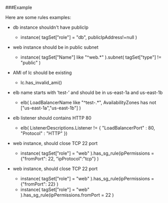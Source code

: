 ###Example

Here are some rules examples:

- db instance shouldn't have publicIp
	- instance( tagSet["role"] = "db", publicIpAddress!=null )

- web instance should be in public subnet
	- instance( tagSet["Name"] like "^web.*" ).subnet( tagSet["type"] != "public" )

- AMI of lc should be existing
	- lc.has_invalid_ami()

- elb name starts with ‘test-’ and should be in us-east-1a and us-east-1b
	- elb(
        LoadBalancerName like "^test-.*",
        AvailabilityZones has not ["us-east-1a","us-east-1b"]
    )

- elb listener should contains HTTP 80
	- elb( ListenerDescriptions.Listener != { "LoadBalancerPort" : 80, "Protocol" : "HTTP" })

- web instance, should close TCP 22 port
	- instance( tagSet["role"] = "web" ).has_sg_rule(ipPermissions = {"fromPort": 22, "ipProtocol":"tcp"} )

- web instance, should close TCP 22 port
	- instance( tagSet["role"] = "web" ).has_sg_rule(ipPermissions = {"fromPort": 22} )
	- instance( tagSet["role"] = "web" ).has_sg_rule(ipPermissions.fromPort = 22 )